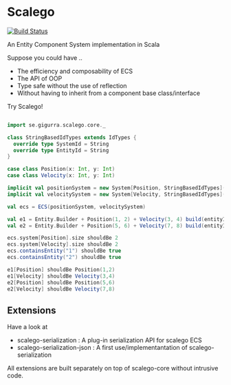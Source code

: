 # Scalego

[![Build Status](https://travis-ci.org/GiGurra/scalego.svg?branch=master)](https://travis-ci.org/GiGurra/scalego)

An Entity Component System implementation in Scala

Suppose you could have ..

* The efficiency and composability of ECS 
* The API of OOP
* Type safe without the use of reflection
* Without having to inherit from a component base class/interface

Try Scalego!

```scala

import se.gigurra.scalego.core._

class StringBasedIdTypes extends IdTypes {
  override type SystemId = String
  override type EntityId = String
}

case class Position(x: Int, y: Int)
case class Velocity(x: Int, y: Int)

implicit val positionSystem = new System[Position, StringBasedIdTypes]("position", mutable.HashMap())
implicit val velocitySystem = new System[Velocity, StringBasedIdTypes]("velocity", mutable.HashMap())

val ecs = ECS(positionSystem, velocitySystem)

val e1 = Entity.Builder + Position(1, 2) + Velocity(3, 4) build(entityId = "1")
val e2 = Entity.Builder + Position(5, 6) + Velocity(7, 8) build(entityId = "2")

ecs.system[Position].size shouldBe 2
ecs.system[Velocity].size shouldBe 2
ecs.containsEntity("1") shouldBe true
ecs.containsEntity("2") shouldBe true

e1[Position] shouldBe Position(1,2)
e1[Velocity] shouldBe Velocity(3,4)
e2[Position] shouldBe Position(5,6)
e2[Velocity] shouldBe Velocity(7,8)


```


## Extensions

Have a look at 

* scalego-serialization : A plug-in serialization API for scalego ECS 
* scalego-serialization-json : A first use/implementantation of scalego-serialization

All extensions are built separately on top of scalego-core without intrusive code. 
